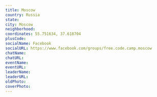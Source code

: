 ```yaml
---
title: Moscow
country: Russia
state: 
city: Moscow
neighborhood: 
coordinates: 55.751634, 37.618704
plusCode:
socialName: Facebook
socialURL: https://www.facebook.com/groups/free.code.camp.moscow
chatName:
chatURL:
eventName:
eventURL:
leaderName:
leaderURL:
oldPhoto: 
coverPhoto:
---
```

